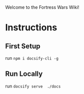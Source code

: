 Welcome to the Fortress Wars Wiki!

# Instructions

## First Setup
run `npm i docsify-cli -g`

## Run Locally
run `docsify serve  ./docs`